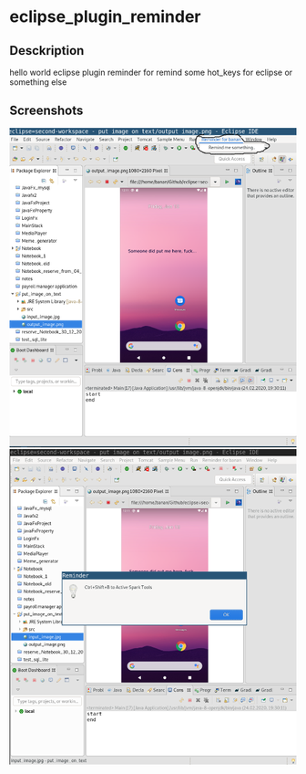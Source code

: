 # eclipse_plugin_reminder

<h2>Desckription</h2>
hello world eclipse plugin reminder for remind some hot_keys for eclipse or something else

<h2>Screenshots</h2>
<kbd><img src="screenshots/1.png"></kbd>
<kbd><img src="screenshots/2.png"></kbd>
